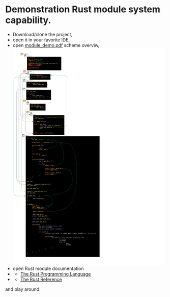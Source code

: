 # Demonstration Rust module system capability.
- Download/clone the project, 
- open it in your favorite IDE, 
- open [module_demo.pdf](https://github.com/cheblin/module_demo/blob/master/modules_demo.pdf) scheme overviw,
![scheme](https://github.com/cheblin/module_demo/blob/master/modules_demo.svg)
-  open Rust module documentation
- - [The Rust Programming Language](https://doc.rust-lang.org/1.30.0/book/second-edition/ch07-00-modules.html)
- - [The Rust Reference](https://doc.rust-lang.org/reference/items/modules.html)

and play around.
